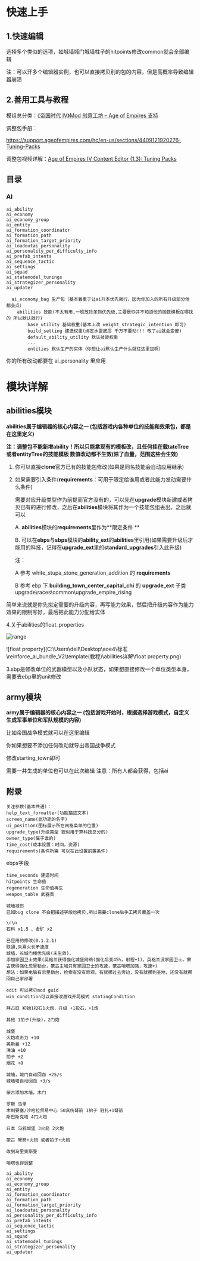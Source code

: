 # 快速上手

## 1.快速编辑

选择多个类似的选项，如城墙城门城墙柱子的hitpoints修改common就会全部编辑

注：可以开多个编辑器实例，也可以直接拷贝别的包的内容，但是高概率导致编辑器崩溃

## 2.善用工具与教程

模组总分类：[《帝国时代 IV》Mod 创意工坊 – Age of Empires 支持](https://support.ageofempires.com/hc/en-us/sections/360012376652-Age-of-Empires-IV-Mod-Workshop)

调整包手册：

https://support.ageofempires.com/hc/en-us/sections/4409121920276-Tuning-Packs

调整包视频详解：[Age of Empires IV Content Editor (1.3): Tuning Packs](https://www.youtube.com/watch?v=GN-4k5ry8S8)

## 目录

### AI

```
ai_ability
ai_economy
ai_economy_group
ai_entity
ai_formation_coordinator
ai_formation_path
ai_formation_target_priority
ai_loadoutai_personality
ai_personality_per_difficulty_info
ai_prefab_intents
ai_sequence_tactic
ai_settings
ai_squad
ai_statemodel_tunings
ai_strategizer_personality
ai_updater  
  
  ai_economy_bag 生产包（基本着重于让ai升本优先就行，因为你加入的所有升级部分他都会点）
    abilities 技能(不太有用,一般放捡圣物优先级,主要是你并不知道他的函数模板在哪找的 所以默认就行)
		base_utility 基础权重(基本上改 weight_strategic_intention 即可)
		build_setting 建造权重(绑定水雷底层 千万不要动!!! 改了ai就会变傻)
		default_ability_utility 默认技能权重
		...
		entities 默认生产的实体（你想让ai默认生产什么就往这里加啊）
```
你的所有改动都要在 ai_personality 里应用

# 模块详解

## abilities模块

**abilities属于编辑器的核心内容之一 (包括游戏内各种单位的技能和效果包，都是在这里定义)**

**注：调整包不能新增ability！所以只能拿现有的模板改，且任何挂在载tateTree或者entityTree的技能模板 数值改动都不生效(除了血量，范围这些会生效)**

1. 你可以直接**clone**官方已有的技能包修改(如果是同名技能会自动应用继承)

2. 如果需要引入条件(**requirements**：可用于限定给谁用或者此能力发动需要什么条件)

   需要对应升级类型作为前提而官方没有的，可以先在**upgrade**模块新建或者拷贝已有的进行修改，之后在**abilities**模块将其作为一个技能包组丢出。之后就可以

   A. **abilities**模块的**requirements**里作为**限定条件 **

   B. 可以在**ebps**与**sbps**模块的**ability_ext**的**abilities**里引用(如果需要升级后才能用的科技，记得在**upgrade_ext**里的**standard_upgrades**引入此升级)

   注：

   A 参考 white_stupa_stone_generation_addition 的 **requirements**

   B 参考 ebp 下 **building_town_center_capital_chi** 的 **upgrade_ext** 子类upgrade\races\common\upgrade_empire_rising





简单来说就是你先拟定需要的升级内容，再写能力效果，然后把升级内容作为能力效果的限制写好，最后把此能力分配给实体



4.关于abilities的float_properties

![range](C:\Users\dell\Desktop\aoe4\标准\reinforce_ai_bundle_V2\template(教程)\abilities详解\range.png)

![float property](C:\Users\dell\Desktop\aoe4\标准\reinforce_ai_bundle_V2\template(教程)\abilities详解\float property.png)

3.sbp是修改单位的武器模型以及小队状态，如果想直接修改一个单位类型本身，需要去ebp里的unit修改

## army模块

**army属于编辑器的核心内容之一 (包括游戏开始时，根据选择游戏模式，自定义生成军事单位和军队规模的内容)**

比如帝国战争模式就可以在这里编辑

你如果想要不添加任何改动就导出帝国战争模式

修改starting_town即可

需要一并生成的单位也可以在此次编辑
注意：所有人都会获得，包括ai



## 附录

```
关注参数(基本共通)：
help_text_formatter(功能描述文本)
screen_name(此功能的名字)
ui_position(图标展示所在网格菜单的位置)
upgrade_type(升级类型 貌似用于算科技总分的)
owner_type(属于谁的)
time_cost(成本设置：时间，资源)
requirements(条件所需 可以在此设置前置条件)
```

ebps字段

```
time_seconds 建造时间
hitpoints 生命值
regeneration 生命值再生
weapon_table 武器表
```

```
城墙减伤
已知bug clone 不会把描述字段也拷贝,所以需要clone后手工拷贝覆盖一次
```

``` 
\r\n
石料 x1.5 、金矿 x2
```

```
已应用的修改(0.1.2.1)
联通,朱熹火长矛速度
城墙，长城门楼优先级(未生效)，
添加家园卫士效果(英格兰获得强化城堡网络(强化后变45%，射程+1)，英格兰没家园卫士。蒙古获得强化忽里勒台，蒙古主城只有家园卫士的攻速，蒙古哨塔加强，攻速+)
想法：如果电脑有忽里勒台，检索有没有奇观，有就挪过去旁边，没有就挪到圣地，还没有就挪回自己家部署

edit 可以拷贝mod guid
win condition可以直接改游戏开局模式 statingCondition
```

```
拜占庭 初始1投石1火炮，升级 +1投石，+1炮

其他 1拍子(升级)，2门炮
```

```
城堡 
火炮攻击力 +10
奥斯曼 +12
沸油 +10
拍子 +2
烟花 +8

城墙，城门自动回血 +25/s
城墙塔自动回血 +3/s

蒙古添加木墙，木门

罗斯 马里
木制要塞/沙哈拉贸易中心 50真伤弩箭 1拍子 驻扎+1弩箭
斯巴斯克塔 4门火炮

日本 乌鸦城堡 3火箭 2火炮

蒙古 弩箭+火炮 或者拍子+火炮

改到马里奥斯曼

哨塔也得调整
```

```
ai_ability
ai_economy
ai_economy_group
ai_entity
ai_formation_coordinator
ai_formation_path
ai_formation_target_priority
ai_loadoutai_personality
ai_personality_per_difficulty_info
ai_prefab_intents
ai_sequence_tactic
ai_settings
ai_squad
ai_statemodel_tunings
ai_strategizer_personality
ai_updater
```